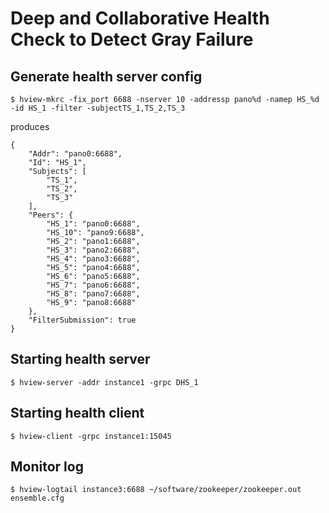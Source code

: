 # Deep and Collaborative Health Check to Detect Gray Failure

## Generate health server config

`$ hview-mkrc -fix_port 6688 -nserver 10 -addressp pano%d -namep HS_%d -id HS_1 -filter -subjectTS_1,TS_2,TS_3`

produces

```
{
    "Addr": "pano0:6688",
    "Id": "HS_1",
    "Subjects": [
        "TS_1",
        "TS_2",
        "TS_3"
    ],
    "Peers": {
        "HS_1": "pano0:6688",
        "HS_10": "pano9:6688",
        "HS_2": "pano1:6688",
        "HS_3": "pano2:6688",
        "HS_4": "pano3:6688",
        "HS_5": "pano4:6688",
        "HS_6": "pano5:6688",
        "HS_7": "pano6:6688",
        "HS_8": "pano7:6688",
        "HS_9": "pano8:6688"
    },
    "FilterSubmission": true
}
```

## Starting health server

`$ hview-server -addr instance1 -grpc DHS_1`

## Starting health client

`$ hview-client -grpc instance1:15045`

## Monitor log
`$ hview-logtail instance3:6688 ~/software/zookeeper/zookeeper.out ensemble.cfg`
